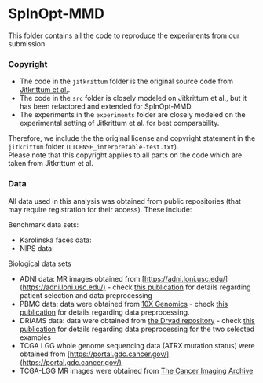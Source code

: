 # SpInOpt-MMD

This folder contains all the code to reproduce the experiments from our submission.

### Copyright

- The code in the ```jitkrittum``` folder is the original source code from [Jitkrittum et al.](https://github.com/wittawatj/interpretable-test).
- The code in the ```src``` folder is closely modeled on Jitkrittum et al., but it has been refactored and extended for SpInOpt-MMD.
- The experiments in the ```experiments``` folder are closely modeled on the experimental setting of Jitkrittum et al. for best comparability.

Therefore, we include the the original license and copyright statement in the ```jitkrittum``` folder (```LICENSE_interpretable-test.txt```).  
Please note that this copyright applies to all parts on the code which are taken from Jitkrittum et al.

### Data
All data used in this analysis was obtained from public repositories (that may require registration for their access). 
These include: 

Benchmark data sets: 
- Karolinska faces data:
- NIPS data: 

Biological data sets
- ADNI data: MR images obtained from [https://adni.loni.usc.edu/](https://adni.loni.usc.edu/) - check [this publication](https://proceedings.mlr.press/v149/bruningk21a.html) for details regarding patient selection and data preprocessing 
- PBMC data: data were obtained from [10X Genomics](https://support.10xgenomics.com/single-cell-gene-expression/datasets/1.1.0/pbmc3k) - check [this publication](https://doi.org/10.1038/nbt.3192) for details regarding data preprocessing.
- DRIAMS data: data were obtained from [the Dryad repository](https://doi.org/10.5061/dryad.bzkh1899q) - check [this publication](https://doi.org/10.1038/s41591-021-01619-9) for details regarding data preprocessing for the two selected examples
- TCGA LGG whole genome sequencing data (ATRX mutation status) were obtained from [https://portal.gdc.cancer.gov/](https://portal.gdc.cancer.gov/)
- TCGA-LGG MR images were obtained from [The Cancer Imaging Archive](https://wiki.cancerimagingarchive.net/pages/viewpage.action?pageId=5309188)
